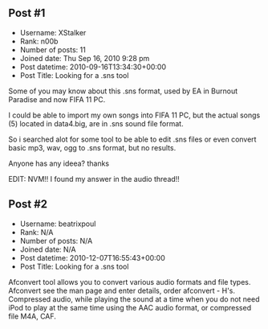 ## Post #1
- Username: XStalker
- Rank: n00b
- Number of posts: 11
- Joined date: Thu Sep 16, 2010 9:28 pm
- Post datetime: 2010-09-16T13:34:30+00:00
- Post Title: Looking for a .sns tool

Some of you may know about this .sns format, used by EA in Burnout Paradise and now FIFA 11 PC.

I could be able to import my own songs into FIFA 11 PC, but the actual songs (5) located in data4.big, are in .sns sound file format.

So i searched alot for some tool to be able to edit .sns files or even convert basic mp3, wav, ogg to .sns format, but no results.

Anyone has any ideea? thanks

EDIT: NVM!! I found my answer in the audio thread!!
## Post #2
- Username: beatrixpoul
- Rank: N/A
- Number of posts: N/A
- Joined date: N/A
- Post datetime: 2010-12-07T16:55:43+00:00
- Post Title: Looking for a .sns tool

Afconvert tool allows you to convert various audio formats and file types. Afconvert see the man page and enter details, order afconvert - H's. Compressed audio, while playing the sound at a time when you do not need iPod to play at the same time using the AAC audio format, or compressed file M4A, CAF.
